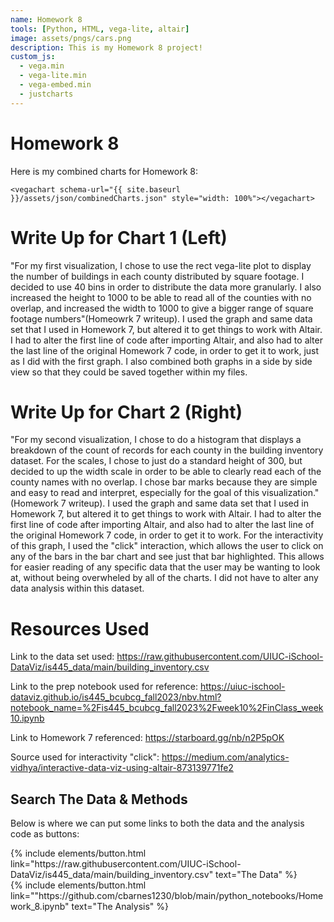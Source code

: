 ```yaml
---
name: Homework 8
tools: [Python, HTML, vega-lite, altair]
image: assets/pngs/cars.png
description: This is my Homework 8 project!
custom_js:
  - vega.min
  - vega-lite.min
  - vega-embed.min
  - justcharts
---
```



# Homework 8

Here is my combined charts for Homework 8:

```
<vegachart schema-url="{{ site.baseurl }}/assets/json/combinedCharts.json" style="width: 100%"></vegachart>
```

<vegachart schema-url="{{ site.baseurl }}/assets/json/combinedCharts.json" style="width: 100%"></vegachart>

# Write Up for Chart 1 (Left)

"For my first visualization, I chose to use the rect vega-lite plot to display the number of buildings in each county distributed by square footage. I decided to use 40 bins in order to distribute the data more granularly. I also increased the height to 1000 to be able to read all of the counties with no overlap, and increased the width to 1000 to give a bigger range of square footage numbers"(Homeowrk 7 writeup). I used the graph and same data set that I used in Homework 7, but altered it to get things to work with Altair. I had to alter the first line of code after importing Altair, and also had to alter the last line of the original Homework 7 code, in order to get it to work, just as I did with the first graph. I also combined both graphs in a side by side view so that they could be saved together within my files.

# Write Up for Chart 2 (Right)

"For my second visualization, I chose to do a histogram that displays a breakdown of the count of records for each county in the building inventory dataset. For the scales, I chose to just do a standard height of 300, but decided to up the width scale in order to be able to clearly read each of the county names with no overlap. I chose bar marks because they are simple and easy to read and interpret, especially for the goal of this visualization."(Homework 7 writeup). I used the graph and same data set that I used in Homework 7, but altered it to get things to work with Altair. I had to alter the first line of code after importing Altair, and also had to alter the last line of the original Homework 7 code, in order to get it to work. For the interactivity of this graph, I used the "click" interaction, which allows the user to click on any of the bars in the bar chart and see just that bar highlighted. This allows for easier reading of any specific data that the user may be wanting to look at, without being overwheled by all of the charts. I did not have to alter any data analysis within this dataset.

# Resources Used

Link to the data set used: https://raw.githubusercontent.com/UIUC-iSchool-DataViz/is445_data/main/building_inventory.csv

Link to the prep notebook used for reference: https://uiuc-ischool-dataviz.github.io/is445_bcubcg_fall2023/nbv.html?notebook_name=%2Fis445_bcubcg_fall2023%2Fweek10%2FinClass_week10.ipynb

Link to Homework 7 referenced: https://starboard.gg/nb/n2P5pOK

Source used for interactivity "click": https://medium.com/analytics-vidhya/interactive-data-viz-using-altair-873139771fe2

## Search The Data & Methods

Below is where we can put some links to both the data and the analysis code as buttons:


<!-- these are written in a combo of html and liquid --> 

<div class="left">
{% include elements/button.html link="https://raw.githubusercontent.com/UIUC-iSchool-DataViz/is445_data/main/building_inventory.csv" text="The Data" %}
</div>

<div class="right">
{% include elements/button.html link=""https://github.com/cbarnes1230/blob/main/python_notebooks/Homework_8.ipynb" text="The Analysis" %}
</div>


